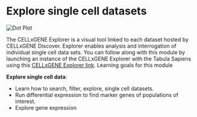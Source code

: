 # Explore single cell datasets

![Dot Plot](images/explorer.png)

The CELLxGENE Explorer is a visual tool linked to each dataset hosted by CELLxGENE Discover. Explorer enables analysis and interrogation of individual single cell data sets. You can follow along with this module by launching an instance of the CELLxGENE Explorer with the Tabula Sapiens using this [CELLxGENE Explorer link](https://cellxgene.cziscience.com/e/53d208b0-2cfd-4366-9866-c3c6114081bc.cxg/). Learning goals for this module


<div class="row">
  <div class="col-12">
    <div class="card">
      <div class="card-body">
        <!-- Content for the first card -->
        <strong>Explore single cell data</strong>: 
        <ul>
            <li>Learn how to search, filter, explore, single cell datasets.</li>
            <li>Run differential expression to find marker genes of populations of interest.</li>
            <li>Explore gene expression</li>
        </ul>
      </div>
    </div>
  </div>
</div>